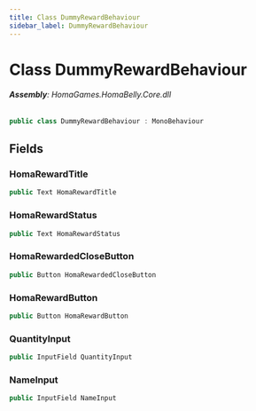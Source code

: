```yaml
---
title: Class DummyRewardBehaviour
sidebar_label: DummyRewardBehaviour
---
```

# Class DummyRewardBehaviour


###### **Assembly**: HomaGames.HomaBelly.Core.dll

```csharp title="Declaration"
public class DummyRewardBehaviour : MonoBehaviour
```
## Fields
### HomaRewardTitle


```csharp title="Declaration"
public Text HomaRewardTitle
```
### HomaRewardStatus


```csharp title="Declaration"
public Text HomaRewardStatus
```
### HomaRewardedCloseButton


```csharp title="Declaration"
public Button HomaRewardedCloseButton
```
### HomaRewardButton


```csharp title="Declaration"
public Button HomaRewardButton
```
### QuantityInput


```csharp title="Declaration"
public InputField QuantityInput
```
### NameInput


```csharp title="Declaration"
public InputField NameInput
```
